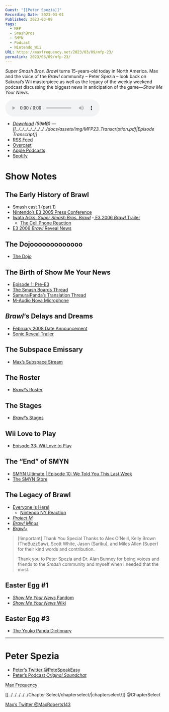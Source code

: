 ```yaml
---
Guest: "[[Peter Spezia]]"
Recording Date: 2023-03-01
Published: 2023-03-09
tags:
  - MFP
  - SmashBros
  - SMYN
  - Podcast
  - Nintendo_Wii
URL: https://maxfrequency.net/2023/03/09/mfp-23/
permalink: 2023/03/09/mfp-23/
---
```

*Super Smash Bros. Brawl* turns 15-years-old today in North America. Max and the voice of the *Brawl* community – Peter Spezia – look back on Sakurai’s Wii masterpiece as well as the legacy of the weekly weekend podcast discussing the biggest news in anticipation of the game—*Show Me Your News*.

<audio controls>
  <source src="https://traffic.libsyn.com/maxfrequency/MF23_Final.mp3">
</audio>

- *[Download](https://traffic.libsyn.com/maxfrequency/MF23_Final.mp3) (59MB)  — [[../../../../../../../../docs/assets/img/MFP23_Transcription.pdf|Episode Transcript]]*
- [RSS Feed](https://maxfrequency.libsyn.com/rss)
- [Overcast](https://overcast.fm/itunes1557043396)
- [Apple Podcasts](https://podcasts.apple.com/us/podcast/the-max-frequency-podcast/id1557043396)
- [Spotify](https://open.spotify.com/show/3W1LwBNmhZ6s5QmQViWXKn)

# Show Notes
## The Early History of Brawl

- [Smash cast 1 (part 1)](https://youtu.be/1BmlqKKeNPM)
- [Nintendo’s E3 2005 Press Conference](https://youtube.com/watch?v=anRy0JeHeCY&t=2333)
- [Iwata Asks: *Super Smash Bros. Brawl*](https://iwataasks.nintendo.com/interviews/wii/ssbb/0/0/)
-[ E3 2006 *Brawl* Trailer](https://youtu.be/a5JPYQeHE7M)
	- [The Cell Phone Reaction](https://youtu.be/LRog0BoBIg0)
- [E3 2006 *Brawl* Reveal News](https://www.ign.com/articles/2006/05/11/e3-2006-super-smash-bros-brawl)
## The Dojooooooooooooo

- [The Dojo](https://www.smashbros.com/wii/en_us/index.html)
## The Birth of Show Me Your News

- [Episode 1: Pre-E3](http://www.showmeyournews.com/podcast/episode-1-jul-08-2007-pre-e3/)
- [The Smash Boards Thread](https://smashboards.com/threads/show-me-your-news-gaming-news-podcast-ep-76-out-new-website-and-itunes.108829/)
- [SamuraiPanda’s Translation Thread](https://smashboards.com/threads/samuraipandas-translation-thread-updated-11-1.72642/)
- [M-Audio Nova Microphone](https://m-audio.com/products/view/nova)
## *Brawl*‘s Delays and Dreams

- [February 2008 Date Announcement](https://www.ign.com/articles/2007/10/11/smash-release-date-confirmed)
- [Sonic Reveal Trailer](https://youtu.be/8PgxEQuFp2c)
## The Subspace Emissary

- [Max’s Subspace Stream](https://www.youtube.com/watch?v=qXRufXMR3VM)
## The Roster

- [*Brawl*‘s Roster](https://www.ssbwiki.com/Super_Smash_Bros._Brawl#Fighters)
## The Stages

- [*Brawl*‘s Stages](https://www.ssbwiki.com/Super_Smash_Bros._Brawl#Stages)
## Wii Love to Play

- [Episode 33: Wii Love to Play](http://www.showmeyournews.com/podcast/episode-33-wii-love-to-play/)
## The “End” of SMYN

- [SMYN Ultimate | Episode 10: We Told You This Last Week](http://www.showmeyournews.com/podcast/smyn-ultimate-episode-10-we-told-you-this-last-week/)
- [The SMYN Store](https://cafepress.com/showmeyournews)
## The Legacy of Brawl

- [Everyone is Here!](https://youtu.be/EXnbMp1yr1k)
	- [Nintendo NY Reaction](https://youtu.be/CMeYV8Gbpd4)
- *[Project M](https://en.wikipedia.org/wiki/Project_M)*
- [*Brawl Minus*](https://brawlminus.net/)
- [*Brawl+*](https://www.ssbwiki.com/Brawl%2B)

> [!important] Thank You
> Special Thanks to Alex O’Neill, Kelly Brown (TheBuzzSaw), Scott White, Jason (Sariku), and Miles Allen (Super) for their kind words and contribution.
> 
> Thank you to Peter Spezia and Dr. Alan Bunney for being voices and friends to the *Smash* community and myself when I needed that the most.

## Easter Egg #1

- [*Show Me Your News* Fandom](https://smyn.fandom.com/wiki/Show_Me_Your_News!_(podcast))
- [*Show Me Your News* Wiki](https://www.ssbwiki.com/Show_Me_Your_News)
## Easter Egg #3

- [The Youko Panda Dictionary](https://web.archive.org/web/20071228112759/http://www.smashwiki.com/wiki/SMYN_Dictionary)

---
# Peter Spezia

- [Peter’s Twitter @PeteSpeakEasy](https://www.twitter.com/petespeakeasy)
- [Peter’s Podcast *Original Soundchat*](https://anondino.squarespace.com/osc)

[Max Frequency](https://www.maxfrequency.net/)

[[../../../../../Chapter Select/chapterselect/|chapterselect/]] @ChapterSelect

[Max’s Twitter @MaxRoberts143](https://www.twitter.com/MaxRoberts143)